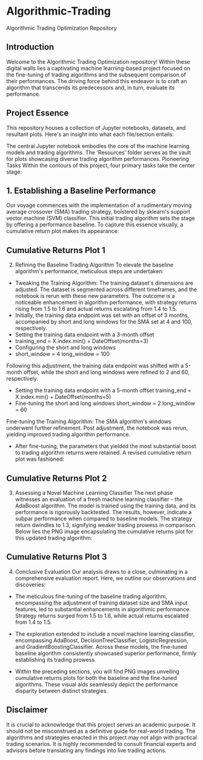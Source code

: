 # Algorithmic-Trading

Algorithmic Trading Optimization Repository

## Introduction
Welcome to the Algorithmic Trading Optimization repository! Within these digital walls lies a captivating machine learning-based project focused on the fine-tuning of trading algorithms and the subsequent comparison of their performances. The driving force behind this endeavor is to craft an algorithm that transcends its predecessors and, in turn, evaluate its performance.

## Project Essence
This repository houses a collection of Jupyter notebooks, datasets, and resultant plots. Here's an insight into what each file/section entails:

The central Jupyter notebook embodies the core of the machine learning models and trading algorithms.
The 'Resources' folder serves as the vault for plots showcasing diverse trading algorithm performances.
Pioneering Tasks
Within the contours of this project, four primary tasks take the center stage:

## 1. Establishing a Baseline Performance
Our voyage commences with the implementation of a rudimentary moving average crossover (SMA) trading strategy, bolstered by sklearn's support vector machine (SVM) classifier. This initial trading algorithm sets the stage by offering a performance baseline. To capture this essence visually, a cumulative return plot makes its appearance:

## Cumulative Returns Plot 1

2. Refining the Baseline Trading Algorithm
To elevate the baseline algorithm's performance, meticulous steps are undertaken:

* Tweaking the Training Algorithm: The training dataset's dimensions are adjusted. The dataset is segmented across different timeframes, and the notebook is rerun with these new parameters. The outcome is a noticeable enhancement in algorithm performance, with strategy returns rising from 1.5 to 1.6 and actual returns escalating from 1.4 to 1.5.
* Initially, the training data endpoint was set with an offset of 3 months, accompanied by short and long windows for the SMA set at 4 and 100, respectively.
* Setting the training data endpoint with a 3-month offset
* training_end = X.index.min() + DateOffset(months=3)
* Configuring the short and long windows
* short_window = 4 long_window = 100

Following this adjustment, the training data endpoint was shifted with a 5-month offset, while the short and long windows were refined to 2 and 60, respectively.
* Setting the training data endpoint with a 5-month offset training_end = X.index.min() + DateOffset(months=5)
* Fine-tuning the short and long windows short_window = 2 long_window = 60

Fine-tuning the Training Algorithm: The SMA algorithm's windows underwent further refinement. Post adjustment, the notebook was rerun, yielding improved trading algorithm performance.
* After fine-tuning, the parameters that yielded the most substantial boost to trading algorithm returns were retained. A revised cumulative return plot was fashioned:

## Cumulative Returns Plot 2

3. Assessing a Novel Machine Learning Classifier
The next phase witnesses an evaluation of a fresh machine learning classifier - the AdaBoost algorithm. The model is trained using the training data, and its performance is rigorously backtested. The results, however, indicate a subpar performance when compared to baseline models. The strategy return dwindles to 1.3, signifying weaker trading prowess in comparison. Below lies the PNG image encapsulating the cumulative returns plot for this updated trading algorithm:

## Cumulative Returns Plot 3

4. Conclusive Evaluation
Our analysis draws to a close, culminating in a comprehensive evaluation report. Here, we outline our observations and discoveries:

- The meticulous fine-tuning of the baseline trading algorithm, encompassing the adjustment of training dataset size and SMA input features, led to substantial enhancements in algorithmic performance. Strategy returns surged from 1.5 to 1.6, while actual returns escalated from 1.4 to 1.5.

- The exploration extended to include a novel machine learning classifier, encompassing AdaBoost, DecisionTreeClassifier, LogisticRegression, and GradientBoostingClassifier. Across these models, the fine-tuned baseline algorithm consistently showcased superior performance, firmly establishing its trading prowess.

- Within the preceding sections, you will find PNG images unveiling cumulative returns plots for both the baseline and the fine-tuned algorithms. These visual aids seamlessly depict the performance disparity between distinct strategies.

## Disclaimer
It is crucial to acknowledge that this project serves an academic purpose. It should not be misconstrued as a definitive guide for real-world trading. The algorithms and strategies enacted in this project may not align with practical trading scenarios. It is highly recommended to consult financial experts and advisors before translating any findings into live trading actions.
